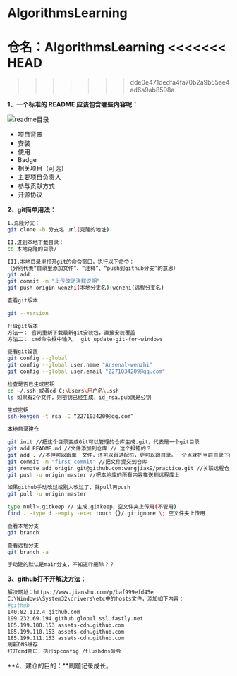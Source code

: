 # AlgorithmsLearning

仓名：AlgorithmsLearning
<<<<<<< HEAD
=======

>>>>>>> dde0e471dedfa4fa70b2a9b55ae4ad6a9ab8598a

**1、一个标准的 README 应该包含哪些内容呢：**

![readme目录](https://user-images.githubusercontent.com/49310731/137573721-c8d73d01-5ee0-43f0-ad83-7006fbe65552.jpg)

- 项目背景
- 安装
- 使用
- Badge
- 相关项目（可选）
- 主要项目负责人
- 参与贡献方式
- 开源协议



**2、git简单用法：**

```bash
I.克隆分支：
git clone -b 分支名 url(克隆的地址)

II.进到本地下载目录：
cd 本地克隆的目录/

III.本地目录里打开git的命令窗口，执行以下命令：
（分别代表“目录里添加文件”、“注释”、“push到github分支”的意思）
git add .
git commit -m "上传改动注释说明"
git push origin wenzhi(本地分支名):wenzhi(远程分支名)

```

```bash
查看git版本

git --version

升级git版本
方法一： 官网重新下载最新git安装包，直接安装覆盖
方法二： cmd命令框中输入： git update-git-for-windows
```

```bash
查看git设置
git config --global
git config --global user.name "Arsenal-wenzhi"
git config --global user.email "2271034209@qq.com"

检查是否已生成密钥
cd ~/.ssh 或者cd C:\Users\用户名\.ssh
ls 如果有2个文件，则密钥已经生成，id_rsa.pub就是公钥

生成密钥
ssh-keygen -t rsa -C “2271034209@qq.com”
```

```bash
本地目录建仓

git init //把这个目录变成Git可以管理的仓库生成.git，代表是一个git目录
git add README.md //文件添加到仓库 // 这个报错的？
git add . //不但可以跟单一文件，还可以跟通配符，更可以跟目录。一个点就把当前目录下所有未追踪的文件全部add了 
git commit -m "first commit" //把文件提交到仓库
git remote add origin git@github.com:wangjiax9/practice.git //关联远程仓库
git push -u origin master //把本地库的所有内容推送到远程库上

如果github手动改过或别人改过了，就pull再push
git pull -u origin master

type null>.gitkeep // 生成.gitkeep，空文件夹上传用(不管用)
find . -type d -empty -exec touch {}/.gitignore \; 空文件夹上传用

查看本地分支
git branch

查看远程分支
git branch -a

手动建的默认是main分支，不知道咋删除？？
```



**3、github打不开解决方法：**

```bash
解决网址：https://www.jianshu.com/p/baf999efd45e
C:\Windows\System32\drivers\etc中的hosts文件，添加如下内容：
#github
140.82.112.4 github.com
199.232.69.194 github.global.ssl.fastly.net
185.199.108.153 assets-cdn.github.com
185.199.110.153 assets-cdn.github.com
185.199.111.153 assets-cdn.github.com
刷新DNS缓存
打开cmd窗口，执行ipconfig /flushdns命令
```



**4、建仓的目的：**刷题记录成长。
